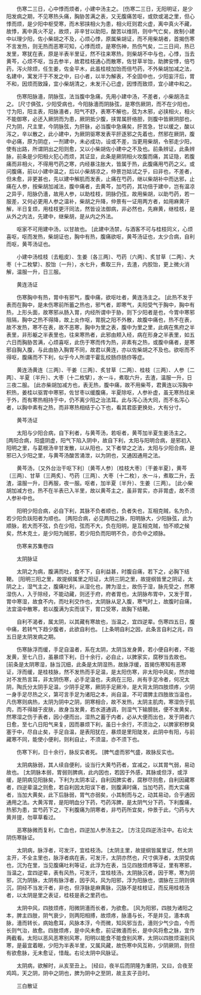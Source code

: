 <!-- { "loadSidebar": true } -->
　　伤寒二三日，心中悸而烦者，小建中汤主之。 [伤寒二三日，无阳明证，是少阳发病之期，不见寒热头痛，胸胁苦满之表，又无腹痛苦呕，或欬或渴之里，但心悸而烦，是少阳中枢受寒，而木邪挟相火为患，相火旺则君火虚，离中真火不藏，故悸，离中真火不足，故烦，非辛甘以助阳，酸苦以维阴，则中气亡矣，故制小建中以理少阳，佐小柴胡之不及，心烦心悸，原属柴胡证，而不用柴胡者，首揭伤寒不言发热，则无热而恶寒可知，心悸而烦，是寒伤神，热伤气矣，二三日间，热已发里，寒犹在表，原是半表半里证，然不往来寒热，则柴胡不中与也，心悸，当去黄芩，心烦不呕，当去参半，故君桂枝通心而散寒，佐甘草半饴，助脾安悸，倍芍药，泻火除烦，任生姜，佐金平木，此虽桂枝加饴而倍芍药，不外柴胡加减之法，名建中，寓发汗于不发之中，曰小者，以半为解表，不全固中也，少阳妄汗后，胃不和，因烦而致躁，宜小柴胡清之，未发汗心已虚，因悸而致烦，宜小建中和之。

　　伤寒阳脉濇，阴脉弦，法当腹中急痛，先用小建中汤，不差者，小柴胡汤主之。 [尺寸俱弦，少阳受病也，今阳脉濇而阴脉弦，是寒伤厥阴，而不在少阳也，寸为阳，阳主表，阳脉濇者，阳气不舒，表寒不解也，弦为木邪，必挟相火，相火不能御寒，必还入厥阴而为患，厥阴抵少腹，挟胃属肝络胆，则腹中皆厥阴部也，尺为阴，尺主里，今阴脉弦，为肝脉，必当腹中急痛矣，肝苦急，甘以缓之，酸以泻之，辛以散之，此小建中，为厥阴驱寒发表平肝逐邪之先着也，然邪在厥阴，腹中必痛，原为阴症，一剂建中，未必成功，设或不差，当更用柴胡，令邪走少阳，使有出路，所谓阴出之阳则愈，又以小柴胡佐小建中之不及也。前条辨证，此条辨脉，前条是少阳相火犯心而烦，其证显，此条是厥阴相火攻腹而痛，其证隐，若腹痛而非相火，不得用芍药之寒，内经暴注胀大，皆属于热，此腹痛用芍药之义。或问腹痛，前以小建中温之，后以小柴胡凉之，仲景岂姑试之乎，曰非也，不差者，但未愈，非更甚也，先以建中解肌而发表，止痛在芍药，继以柴胡补中而达邪，止痛在人参，按柴胡加减法，腹中痛者，去黄芩，加芍药，其功倍于建中，岂有温凉之异乎，阳脉仍濇，故用人参，以助桂枝，阴脉仍弦，故用柴胡，以助芍药，若一服差，又何必更用人参之温补，柴胡之升降，仲景有一证用两方者，如用麻黄汗解，半日复烦，用桂枝更汗同法，然皆设法御病，非必然也，先麻黄，继桂枝，是从外之内法，先建中，继柴胡，是从内之外法。

　　呕家不可用建中汤，以甘故也。 [此建中汤禁，与酒客不可与桂枝同义，心烦喜呕，呕而发热，柴胡证也，胸中有热，腹痛欲呕，黄芩汤证也，太少合病，自利而呕，黄芩汤证也。

　　小建中汤桂枝〔去粗皮〕、生姜〔各三两〕、芍药〔六两〕、炙甘草〔二两〕、大枣〔十二枚擘〕、胶饴〔一升〕，水七升，煮取三升，去渣，内胶饴，更上微火消解，温服一升，日三服。

　　黄连汤证

　　伤寒胸中有热，胃中有邪气，腹中痛，欲呕吐者，黄连汤主之。 [此热不发于表而在胸中，是未伤寒前所蓄之热也，邪气者，即寒气，夫阳受气于胸中，胸中有热，上形头面，故寒邪从肠入胃，内经所谓中于胁，则下少阳者是也，今胃中寒邪阻隔，胸中之热不得降，故上炎作呕，胃脘之阳不外散，故腹中痛也，热不在表，故不发热，寒不在表，故不恶寒，胸中为里之表，腹中为里之里，此病在焦府之半表里，非形躯之半表里也，往来寒热者，此邪由颊入经，病在形身之半表里，如五六日而胸胁苦满，心烦喜呕，此伤于寒而传为热，非素有之热，或腹中痛者，是寒邪自胸入腹，与此由胁入胸胃不同，故君以黄连，亦以佐柴胡之不及也。欲呕而不得呕，腹痛而不下利，似乎今人所谓干霍乱绞肠痧肠痧等症。

　　黄连汤黄连〔三两〕、干姜〔三两〕、炙甘草〔二两〕、桂枝〔三两〕、人参〔二两〕、半夏〔半升〕、大枣〔十二枚擘〕，水一斗，煮取六升，去渣，温服一升，日三夜二服。 [此亦柴胡加减方也，表无热，腹中痛，故不用柴芩，君黄连以泻胸中积热，姜桂以驱胃中寒邪，佐甘枣以缓腹痛，半夏除呕，人参补虚，虽无寒热往来于外，而有寒热相持于中，仍不离少阳之治法耳。此与泻心汤大同，而不名泻心者，以胸中素有之热，而非寒热相结于心下也，看其君臣更换处，大有分寸。

　　黄芩汤证

　　太阳与少阳合病，自下利者，与黄芩汤，若呕者，黄芩加半夏生姜汤主之。 [两阳合病，阳盛阴虚，阳气下陷入阴中，故自下利，太阳与阳明合病，是邪初入阳明之里，与葛根汤辛甘发散，以从阳也，又下者举之之法，太阳与少阳合病，是邪已入少阳之里，与黄芩汤酸苦涌泄，以为阴也，又通因通用之法。

　　黄芩汤，〔又外台治干呕下利〕〔黄芩人参〕〔桂枝大枣〕〔干姜半夏〕，黄芩〔三两〕、甘草〔三两炙〕、芍药〔三两〕、大枣〔十二枚〕，水一斗，煮取二升，去渣，温服一升，日再服，夜一服。呕者，加半夏〔半升〕、生姜〔三两〕。 [此小柴胡加减方也，热不在半表已入半里，故以黄芩主之，虽非胃实，亦非胃虚，故不须人参补中也。

　　阳明少阳合病，必自下利，其脉不负者顺也，负者失也，互相克贼，名为负，若少阳负趺阳者为顺也。 [两阳合病，必见两阳之脉，阳明脉大，少阳脉弦，此为顺脉，若大而不弦，负在少阳，弦而不大，负在阳明，是互相克贼，怕不顺之候矣，然木克土，是少阳为贼邪，若少阳负而阳明不负，亦负中之顺脉。

　　伤寒来苏集卷四

　　太阴脉证

　　太阴之为病，腹满而吐，食不下，自利益甚，时腹自痛，若下之，必胸下结鞕。 [阳明三阳之里，故提纲属里之阳证，太阴三阴之里，故提纲皆里之阴证，太阴之上，湿气主之，腹痛吐利，从湿化也，脾为湿土，故伤于湿，脉先受之，然寒湿伤人，入于除经，不能动藏，则还于府，府者胃也，太阴脉布胃中，又发于胃，胃中寒湿，故食不内，而吐利交作也，太阴脉从足入腹，寒气时上，故腹时自痛，法宜温中散寒，若以腹满为实而误下，胃口受寒，故胸下结鞕。

　　自利不渴者，属太阴，以其藏有寒故也，当温之，宜四逆辈。伤寒四五日，腹中痛，若转气下趋少腹者，此欲自利也。 [上条明自利之因，此条言自利之兆，四五日是太阴发病之期。

　　伤寒脉浮而缓，手足自温者，系在太阴，太阴当发身黄，若小便自利者，不能发黄，至七八日，虽暴烦下利，日十余行，必自止，以脾家实，腐秽当去故也。 [前条是太阴寒湿，脉当沉细，此条是太阴湿热，故脉浮缓，首揭伤寒知有恶寒证，浮而缓，是桂枝脉，然不发热而手足温，是太阳伤寒，非太阳中风矣，然亦暗对不发热言耳，非太阴伤寒，必手足温也，夫病在三阳，尚有手足冷者，何况太阴，陶氏分太阴手足温，少阴手足寒，厥阴手足厥冷，是大背太阴四肢烦疼，少阴一身手足尽热之义，第可言手足为诸阳之本，尚自温，不可谓脾主四肢故当温也，凡伤寒则病热，太阴为阴中之阴，阴寒相合，故不发热，太阴主肌肉，寒湿伤于肌肉，而不得越于皮肤，故身当发黄，若水道通调，则湿气下输膀胱，便不发黄矣，然寒湿之伤于表者，因小便而出，湿热之蓄于内者，必从大便而出也，发于阴者六日愈，至七八日阳气来复，因而暴烦下利，虽日十余行，不须治之，以脾家积秽臭塞于中，尽自止矣，手足自温，是表阳犹在，暴烦是里阳陡发，此阴中有阳，与前藏寒不同，能使小便利，则利自止，不须温，亦不须下也。

　　伤寒下利，日十余行，脉反实者死。 [脾气虚而邪气盛，故脉反实也。

　　太阴病脉弱，其人续自便利，设当行大黄芍药者，宜减之，以其胃气弱，易动故也。 [太阴脉本弱，胃弱则脾病，此内因也，若因于外感，其脉或但浮，或浮缓，是阴病见阳脉矣，下利为太阴本证，自利因脾实者，腐秽尽则愈，自利因藏寒者，四逆辈温之则愈，若自利因太阳误下者，则腹满时痛，当加芍药，而大实痛者，当加大黄矣，此下后脉弱，胃气亦弱矣，小其制而与之，动其易动，合乎通因通用之法。大黄泻胃，是阳明血分下药，芍药泻脾，是太阴气分下药，下利腹痛，热邪为患，宜芍药下之，下利腹痛为阴寒者，非芍药所宜矣，仲景于此，勺药与大黄并提，勿草草看过。

　　恶寒脉微而复利，亡血也，四逆加人参汤主之。 [方注见四逆汤注中。右论太阴伤寒脉证。

　　太阴病，脉浮者，可发汗，宜桂枝汤。 [太阴主里，故提纲皆属里证，然太阴主开，不全主里也，脉浮者病在表，可发汗，太阴亦然也，尺寸俱浮者，太阴受病也，沉为在里，当见腹痛吐利等证，此浮为在表，当见四肢烦疼等证，里有寒邪，当温之，宜四逆辈，表有风热，可发汗，宜桂枝汤，太阴脉沉者，因于寒，寒为阴邪，沉为阴脉，太阴有脉浮者，因乎风，风为阳邪，浮为阳脉也，谓脉在三阴则俱沉，阴经不当发汗者，非也，但浮脉是麻黄脉，沉脉不是桂枝证，而反用桂枝汤者，以太阴是里之表证，桂枝是表之里药也。

　　太阴中风，四肢烦疼，阳微阴濇而长者，为欲愈。 [风为阳邪，四肢为诸阳之本，脾主四肢，阴气衰少，则两阳相搏，故烦疼，脉濇与长，不是并见，濇本病脉，濇而转长，病始愈耳，风脉本浮，今而微，知风邪当去，濇则少气少血，今而长则气治，故愈。四肢烦疼，是中风未愈，前证微濇而长，是中风将愈之脉，宜作两截看。太阳以恶风恶寒别风寒，阳明以能食不能食别风寒，太阴以四肢烦温别风寒，是最宜着眼，少阳为半表半里，又属风藏，故伤寒中风互称，少阴厥阴，则但有欲愈脉，无未愈证，惜哉。右论太阴中风脉证。

　　太阴病，欲解时，从亥至丑上。 [经曰，夜半后而阴隆为重阴，又曰，合夜至鸡鸣，天之阴，阴中之阴也，脾为阴中之至阴，故主亥子丑时。

　　三白散证

